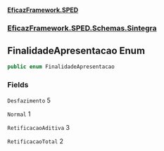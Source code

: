 #### [EficazFramework.SPED](EficazFrameworkSPED.md 'EficazFramework SPED')
### [EficazFramework.SPED.Schemas.Sintegra](EficazFramework.SPED.Schemas.Sintegra.md 'EficazFramework.SPED.Schemas.Sintegra')

## FinalidadeApresentacao Enum

```csharp
public enum FinalidadeApresentacao
```
### Fields

<a name='EficazFramework.SPED.Schemas.Sintegra.FinalidadeApresentacao.Desfazimento'></a>

`Desfazimento` 5

<a name='EficazFramework.SPED.Schemas.Sintegra.FinalidadeApresentacao.Normal'></a>

`Normal` 1

<a name='EficazFramework.SPED.Schemas.Sintegra.FinalidadeApresentacao.RetificacaoAditiva'></a>

`RetificacaoAditiva` 3

<a name='EficazFramework.SPED.Schemas.Sintegra.FinalidadeApresentacao.RetificacaoTotal'></a>

`RetificacaoTotal` 2